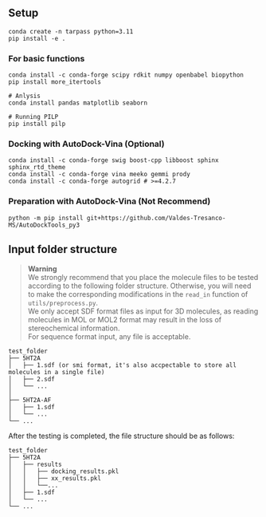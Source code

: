 ## Setup
```
conda create -n tarpass python=3.11
pip install -e . 
```
### For basic functions
```
conda install -c conda-forge scipy rdkit numpy openbabel biopython
pip install more_itertools

# Anlysis
conda install pandas matplotlib seaborn

# Running PILP
pip install pilp
```

### Docking with AutoDock-Vina (Optional)
```
conda install -c conda-forge swig boost-cpp libboost sphinx sphinx_rtd_theme
conda install -c conda-forge vina meeko gemmi prody
conda install -c conda-forge autogrid # >=4.2.7
```

### Preparation with AutoDock-Vina (Not Recommend)
```
python -m pip install git+https://github.com/Valdes-Tresanco-MS/AutoDockTools_py3
```

## Input folder structure 
> **Warning**  
> We strongly recommend that you place the molecule files to be tested according to the following folder structure. Otherwise, you will need to make the corresponding modifications in the `read_in` function of `utils/preprocess.py`.  
> We only accept SDF format files as input for 3D molecules, as reading molecules in MOL or MOL2 format may result in the loss of stereochemical information.  
> For sequence format input, any file is acceptable.

```
test_folder
├── 5HT2A
│   ├── 1.sdf (or smi format, it's also accpectable to store all molecules in a single file)
│   ├── 2.sdf
│   └── ...
│ 
├── 5HT2A-AF
│   ├── 1.sdf
│   └── ...
└── ...
```

After the testing is completed, the file structure should be as follows:
```
test_folder
├── 5HT2A
│   ├── results
│   │   ├── docking_results.pkl
│   │   ├── xx_results.pkl
│   │   └──...
│   ├── 1.sdf
│   └── ...
└── ...
```
